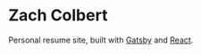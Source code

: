# Zach Colbert

Personal resume site, built with [Gatsby](https://www.gatsbyjs.org/) and [React](https://reactjs.org/).
